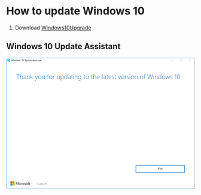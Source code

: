 # How to update Windows 10

1. Download [Windows10Upgrade](http://go.microsoft.com/fwlink/?LinkID=799445)

## Windows 10 Update Assistant

![1](https://raw.githubusercontent.com/NatoBoram/FirstRun/master/Windows%2010/HowTo/Update/1.PNG)
